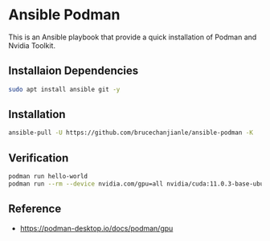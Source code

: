 # Ansible Podman

This is an Ansible playbook that provide a quick installation of Podman and Nvidia Toolkit.

## Installaion Dependencies

```bash
sudo apt install ansible git -y
```
## Installation

```bash
ansible-pull -U https://github.com/brucechanjianle/ansible-podman -K
```

## Verification

```bash
podman run hello-world
podman run --rm --device nvidia.com/gpu=all nvidia/cuda:11.0.3-base-ubuntu20.04 nvidia-smi
```

## Reference

- https://podman-desktop.io/docs/podman/gpu
